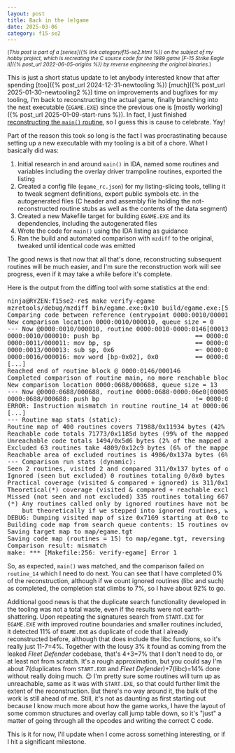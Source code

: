 ```yaml
---
layout: post
title: Back in the (e)game
date: 2025-03-06
category: f15-se2
---
```

<small>(_This post is part of a [series]({% link category/f15-se2.html %}) on the subject of my hobby project, which is recreating the C source code for the 1989 game [F-15 Strike Eagle II]({% post_url 2022-06-05-origins %}) by reverse engineering the original binaries._)</small>

This is just a short status update to let anybody interested know that after spending [too]({% post_url 2024-12-31-newtooling %}) [much]({% post_url 2025-01-30-newtooling2 %}) time on improvements and bugfixes for my tooling, I'm back to reconstructing the actual game, finally branching into the next executable (`EGAME.EXE`) since the previous one is [mostly working]({% post_url 2025-01-09-start-runs %}). In fact, I just finished [reconstructing the `main()` routine](https://github.com/neuviemeporte/f15se2-re/blob/main/src/egame0.c), so I guess this is cause to celebrate. Yay!

Part of the reason this took so long is the fact I was procrastinating because setting up a new executable with my tooling is a bit of a chore. What I basically did was:

1. Initial research in and around `main()` in IDA, named some routines and variables including the overlay driver trampoline routines, exported the listing
2. Created a config file (`egame_rc.json`) for my listing-slicing tools, telling it to tweak segment definitions, export public symbols etc. in the autogenerated files (C header and assembly file holding the not-reconstructed routine stubs as well as the contents of the data segment)
3. Created a new Makefile target for building `EGAME.EXE` and its dependencies, including the autogenerated files
4. Wrote the code for `main()` using the IDA listing as guidance
5. Ran the build and automated comparison with `mzdiff` to the original, tweaked until identical code was emitted

The good news is that now that all that's done, reconstructing subsequent routines will be much easier, and I'm sure the reconstruction work will see progress, even if it may take a while before it's complete.

Here is the output from the diffing tool with some statistics at the end:

<pre>
ninja@RYZEN:f15se2-re$ make verify-egame
mzretools/debug/mzdiff bin/egame.exe:0x10 build/egame.exe:[558bec83ec??c746] --verbose --loose --ctx 30 --map map/egame.map
Comparing code between reference (entrypoint 0000:0010/000010) and target (entrypoint 0000:0010/000010) executables
New comparison location 0000:0010/000010, queue size = 0
--- Now @0000:0010/000010, routine 0000:0010-0000:0146[000137]: main [near], block 000010-000146[000137], target @0000:0010/000010
0000:0010/000010: push bp                          == 0000:0010/000010: push bp
0000:0011/000011: mov bp, sp                       == 0000:0011/000011: mov bp, sp
0000:0013/000013: sub sp, 0x6                      =~ 0000:0013/000013: sub sp, 0x4
0000:0016/000016: mov word [bp-0x02], 0x0          == 0000:0016/000016: mov word [bp-0x02], 0x0
[...]
Reached end of routine block @ 0000:0146/000146
Completed comparison of routine main, no more reachable blocks
New comparison location 0000:0688/000688, queue size = 13
--- Now @0000:0688/000688, routine 0000:0688-0000:06e0[000059]: routine_14 [near], block 000688-00069a[000013], target @0000:015f/00015f
<r>0000:0688/000688: push bp                          != 0000:015f/00015f: ret</r> 
ERROR: Instruction mismatch in routine <r>routine_14</r> at 0000:0688/000688: push bp != 0000:015f/00015f: ret
[...]
--- Routine map stats (static):
Routine map of 400 routines covers 71988/0x11934 bytes (42% of the load module)
Reachable code totals 71773/0x1185d bytes (99% of the mapped area)
Unreachable code totals 1494/0x5d6 bytes (2% of the mapped area)
Excluded 63 routines take 4809/0x12c9 bytes (6% of the mapped area)
Reachable area of excluded routines is 4986/0x137a bytes (6% of the reachable area)
--- Comparison run stats (dynamic):
Seen 2 routines, visited 2 and compared 311/0x137 bytes of opcodes inside (0% of the reachable area)
Ignored (seen but excluded) 0 routines totaling 0/0x0 bytes (0% of the reachable area)
Practical coverage (visited & compared + ignored) is 311/0x137 (<g>0%</g> of the reachable area)
Theoretical(*) coverage (visited & compared + reachable excluded area) is 5297/0x14b1 (7% of the reachable area)
Missed (not seen and not excluded) 335 routines totaling 66779/0x104db bytes (<r>92%</r> of the covered area)
(*) Any routines called only by ignored routines have not been seen and will lower the practical score,
    but theoretically if we stepped into ignored routines, we would have seen and ignored any that were excluded.
DEBUG: Dumping visited map of size 0x7169 starting at 0x0 to tgt.visited
Building code map from search queue contents: 15 routines over 2 segments
Saving target map to map/egame.tgt
Saving code map (routines = 15) to map/egame.tgt, reversing relocation by 0x0000
Comparison result: mismatch
make: *** [Makefile:256: verify-egame] Error 1
</pre>

So, as expected, `main()` was matched, and the comparison failed on `routine_14` which I need to do next. You can see that I have completed 0% of the reconstruction, although if we count ignored routines (libc and such) as completed, the completion stat climbs to 7%, so I have about 92% to go. 

Additional good news is that the duplicate search functionality developed in the tooling was not a total waste, even if the results were not earth-shattering. Upon repeating the signatures search from `START.EXE` for `EGAME.EXE` with improved routine boundaries and smaller routines included, it detected 11% of `EGAME.EXE` as duplicate of code that I already reconstructed before, although that does include the libc functions, so it's really just 11-7=4%. Together with the lousy 3% it found as coming from the leaked _Fleet Defender_ codebase, that's 4+3=7% that I don't need to do, or at least not from scratch. It's a rough approximation, but you could say I'm about 7(duplicates from `START.EXE` and _Fleet Defender_)+7(libc)=14% done without really doing much. 😉 I'm pretty sure some routines will turn up as unreachable, same as it was with `START.EXE`, so that could further limit the extent of the reconstruction. But there's no way around it, the bulk of the work is still ahead of me. Still, it's not as daunting as first starting out because I know much more about how the game works, I have the layout of some common structures and overlay call jump table down, so it's "just" a matter of going through all the opcodes and writing the correct C code.

This is it for now, I'll update when I come across something interesting, or if I hit a significant milestone.